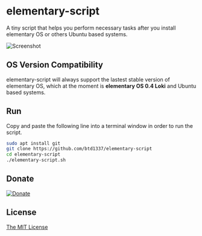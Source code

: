 # elementary-script

A tiny script that helps you perform necessary tasks after you install elementary OS or others Ubuntu based systems.

![Screenshot](https://raw.githubusercontent.com/btd1337/elementary-script/master/Screenshot.png)

## OS Version Compatibility

elementary-script will always support the lastest stable version of elementary OS, which at the moment is **elementary OS 0.4 Loki** and Ubuntu based systems.

## Run

Copy and paste the following line into a terminal window in order to run the script.

```bash
sudo apt install git
git clone https://github.com/btd1337/elementary-script
cd elementary-script
./elementary-script.sh
```

## Donate

[![Donate](https://img.shields.io/badge/Donate-PayPal-green.svg)](https://www.paypal.com/cgi-bin/webscr?cmd=_flow&SESSION=mGFVFnsgi3YhUG_ZA8UBwRWhLy7-Udj680edJmyp0iouudyIaNlWKMgldRi&dispatch=5885d80a13c0db1f8e263663d3faee8d333dc9aadeed3fe0b5b299d55fd35542)

## License

[The MIT License](http://ylrxeidx.mit-license.org/ "The MIT License")
